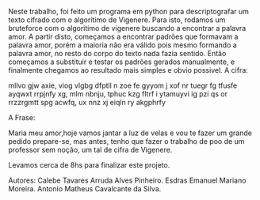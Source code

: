 Neste trabalho, foi feito um programa em python para descriptografar um texto cifrado com o algoritimo de 
Vigenere. Para isto, rodamos um bruteforce com o algoritimo de vigenere buscando a encontrar a palavra 
amor. A partir disto, começamos a encontrar padrões que formavam a palavra amor, porém a maioria não era
válido pois mesmo formando a palavra amor, no resto do corpo do texto nada fazia sentido. Então começamos
a substituir e testar os padrões gerados manualmente, e finalmente chegamos ao resultado mais simples e 
obvio possivel.
A cifra:

mllvo gjw axie, viog vlgbg dfptll n zoe fe gyyom j xof nr tuegr fg tfusfe ayqwxt rrpjnfy xg, mlm nbnju,
tphuc kzg fltrf i ytamuyvi ig pzi qs or rrzzrgmtt spg acwfq, ux nnz xj eiqln ry akgphrfy

A Frase:

Maria meu amor,hoje vamos jantar a luz de velas e vou te fazer um grande pedido prepare-se, mas antes,
tenho que fazer o trabalho de poo de um professor sem noção, um tal de cifra de Vigenere.

Levamos cerca de 8hs para finalizar este projeto.

Autores: Calebe Tavares Arruda Alves Pinheiro.
	 Esdras Emanuel Mariano Moreira.
	 Antonio Matheus Cavalcante da Silva.

